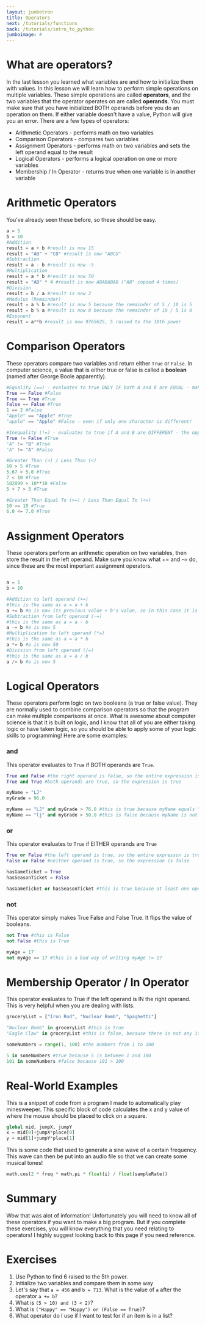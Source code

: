 ```yaml
---
layout: jumbotron
title: Operators
next: /tutorials/functions
back: /tutorials/intro_to_python
jumboimage: #
---
```


# What are operators?

In the last lesson you learned what variables are and how to initialize them with values. In this lesson we will learn how to perform simple operations on multiple variables. These simple operations are called **operators**, and the two variables that the operator operates on are called **operands**. You must make sure that you have initialized BOTH operands before you do an operation on them. If either variable doesn't have a value, Python will give you an error. There are a few types of operators:

- Arithmetic Operators - performs math on two variables
- Comparison Operators - compares two variables
- Assignment Operators - performs math on two variables and sets the left operand equal to the result
- Logical Operators - performs a logical operation on one or more variables
- Membership / In Operator - returns true when one variable is in another variable

# Arithmetic Operators

You've already seen these before, so these should be easy.

```python
a = 5
b = 10
#Addition
result = a + b #result is now 15
result = "AB" + "CD" #result is now "ABCD"
#Subtraction
result = a - b #result is now -5
#Multiplication
result = a * b #result is now 50
result = "AB" * 4 #result is now ABABABAB ("AB" copied 4 times)
#Division
result = b / a #result is now 2
#Modulus (Remainder)
result = a % b #result is now 5 because the remainder of 5 / 10 is 5
result = b % a #result is now 0 because the remainder of 10 / 5 is 0
#Exponent
result = a**b #result is now 9765625, 5 raised to the 10th power
```

# Comparison Operators

These operators compare two variables and return either `True` or `False`. In computer science, a value that is either true or false is called a **boolean** (named after George Boole apparently).

```python
#Equality (==) - evaluates to true ONLY IF both A and B are EQUAL - make sure to use TWO equal signs for this
True == False #False
True == True #True
False == False #True
1 == 2 #False
"Apple" == "Apple" #True
"apple" == "Apple" #False - even if only one character is different!

#Inequality (!=) - evaluates to true if A and B are DIFFERENT - the opposite of equality
True != False #True
"A" != "B" #True
"A" != "A" #False

#Greater Than (>) / Less Than (<)
10 > 5 #True
5.67 > 5.0 #True
7 < 10 #True
582099 > 10**10 #False
5 + 7 > 5 #True

#Greater Than Equal To (>=) / Less Than Equal To (<=)
10 >= 10 #True
6.0 <= 7.0 #True
```

# Assignment Operators

These operators perform an arithmetic operation on two variables, then store the result in the left operand. Make sure you know what += and -= do, since these are the most important assignment operators.

```python

a = 5
b = 10

#Addition to left operand (+=)
#this is the same as a = a + b
a += b #a is now its previous value + b's value, so in this case it is 15
#Subtraction from left operand (-=)
#this is the same as a = a - b
a -= b #a is now 5
#Multiplication to left operand (*=)
#this is the same as a = a * b
a *= b #a is now 50
#Division from left operand (/=)
#this is the same as a = a / b
a /= b #a is now 5

```

# Logical Operators

These operators perform logic on two booleans (a true or false value). They are normally used to combine comparison operators so that the program can make multiple comparisons at once. What is awesome about computer science is that it is built on logic, and I know that all of you are either taking logic or have taken logic, so you should be able to apply some of your logic skills to programming! Here are some examples:

### and

This operator evaluates to `True` if BOTH operands are `True`. 

```python
True and False #the right operand is false, so the entire expression is false
True and True #both operands are true, so the expression is true

myName = "LJ"
myGrade = 96.0

myName == "LJ" and myGrade > 76.0 #this is true because myName equals "LJ" AND myGrade is greater than 76.0
myName == "lj" and myGrade > 50.0 #this is false because myName is not equal to "lj" (even if myGrade is greater than 50.0, the expression is still false because one operand is false)
```

### or

This operator evaluates to `True` if EITHER operands are `True`

```python
True or False #the left operand is true, so the entire expresson is true
False or False #neither operand is true, so the expression is false

hasGameTicket = True
hasSeasonTicket = False

hasGameTicket or hasSeasonTicket #this is true because at least one operand is true
```

### not

This operator simply makes True False and False True. It flips the value of booleans.

```python
not True #this is False
not False #this is True

myAge = 17
not myAge == 17 #this is a bad way of writing myAge != 17
```

# Membership Operator / In Operator

This operator evaluates to True if the left operand is IN the right operand. This is very helpful when you are dealing with lists.

```python
groceryList = ["Iron Rod", "Nuclear Bomb", "Spaghetti"]

"Nuclear Bomb" in groceryList #this is true
"Eagle Claw" in groceryList #this is false, because there is not any item in groceryList that is equal to "Eagle Claw"

someNumbers = range(1, 100) #the numbers from 1 to 100

5 in someNumbers #true because 5 is between 1 and 100
101 in someNumbers #false because 101 > 100
```

# Real-World Examples

This is a snippet of code from a program I made to automatically play minesweeper. This specific block of code calculates the x and y value of where the mouse should be placed to click on a square.

```python
global mid, jumpX, jumpY
x = mid[0]+jumpX*place[0]
y = mid[1]+jumpY*place[1]
```

This is some code that used to generate a sine wave of a certain frequency. This wave can then be put into an audio file so that we can create some musical tones!

```python
math.cos(2 * freq * math.pi * float(i) / float(sampleRate))
```

# Summary

Wow that was alot of information! Unfortunately you will need to know all of these operators if you want to make a big program. But if you complete these exercises, you will know everything that you need relating to operators! I highly suggest looking back to this page if you need reference.

# Exercises

1. Use Python to find 6 raised to the 5th power.
2. Initialize two variables and compare them in some way
3. Let's say that `a = 456` and `b = 713`. What is the value of `a` after the operator `a += b`?
4. What is `(5 > 10) and (3 < 2)`?
5. What is `("Happy" == "Happy") or (False == True)`?
6. What operator do I use if I want to test for if an item is in a list?
